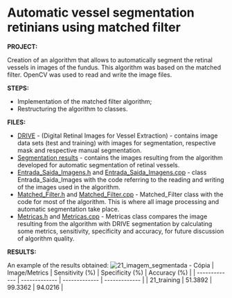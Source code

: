 # Automatic vessel segmentation retinians using matched filter
**PROJECT:** 

Creation of an algorithm that allows to automatically segment the retinal vessels in images of the fundus. This algorithm was based on the matched filter. OpenCV was used to read and write the image files.

**STEPS:** 

* Implementation of the matched filter algorithm;
* Restructuring the algorithm to classes.

**FILES:** 
* [DRIVE](https://github.com/MiguelCastro3/Automatic-vessel-segmentation-retinians/tree/master/DRIVE) - (Digital Retinal Images for Vessel Extraction) - contains image data sets (test and training) with images for segmentation, respective mask and respective manual segmentation.
* [Segmentation results](https://github.com/MiguelCastro3/Automatic-vessel-segmentation-retinians/tree/master/Segmentation%20results) - contains the images resulting from the algorithm developed for automatic segmentation of retinal vessels.
* [Entrada_Saida_Imagens.h](https://github.com/MiguelCastro3/Automatic-vessel-segmentation-retinians/blob/master/Entrada_Saida_Imagens.h) and [Entrada_Saida_Imagens.cpp](https://github.com/MiguelCastro3/Automatic-vessel-segmentation-retinians/blob/master/Entrada_Saida_Imagens.cpp) - class Entrada_Saida_Images with the code referring to the reading and writing of the images used in the algorithm.
* [Matched_Filter.h](https://github.com/MiguelCastro3/Automatic-vessel-segmentation-retinians/blob/master/Matched_Filter.h) and [Matched_Filter.cpp](https://github.com/MiguelCastro3/Automatic-vessel-segmentation-retinians/blob/master/Matched_Filter.cpp) - Matched_Filter class with the code for most of the algorithm. This is where all image processing and automatic segmentation take place.
* [Metricas.h](https://github.com/MiguelCastro3/Automatic-vessel-segmentation-retinians/blob/master/Metricas.h) and [Metricas.cpp](https://github.com/MiguelCastro3/Automatic-vessel-segmentation-retinians/blob/master/Metricas.cpp) - Metricas class compares the image resulting from the algorithm with DRIVE segmentation by calculating some metrics, sensitivity, specificity and accuracy, for future discussion of algorithm quality.

**RESULTS:** 

An example of the results obtained:
![21_imagem_segmentada - Cópia](https://user-images.githubusercontent.com/66881028/84839586-483e0200-b035-11ea-8922-f8215ce8b44b.png)
| Image/Metrics  | Sensitivity (%) | Specificity (%) | Accuracy (%) |
| ------------- | ------------- | ------------- | ------------- |
| 21_training  | 51.3892  | 99.3362 | 94.0216 |
